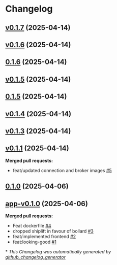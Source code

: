 # Changelog

## [v0.1.7](https://github.com/StationsStation/validation_station/tree/v0.1.7) (2025-04-14)

## [v0.1.6](https://github.com/StationsStation/validation_station/tree/v0.1.6) (2025-04-14)

## [0.1.6](https://github.com/StationsStation/validation_station/tree/0.1.6) (2025-04-14)

## [v0.1.5](https://github.com/StationsStation/validation_station/tree/v0.1.5) (2025-04-14)

## [0.1.5](https://github.com/StationsStation/validation_station/tree/0.1.5) (2025-04-14)

## [v0.1.4](https://github.com/StationsStation/validation_station/tree/v0.1.4) (2025-04-14)

## [v0.1.3](https://github.com/StationsStation/validation_station/tree/v0.1.3) (2025-04-14)

## [v0.1.1](https://github.com/StationsStation/validation_station/tree/v0.1.1) (2025-04-14)

**Merged pull requests:**

- feat/updated connection and broker images [\#5](https://github.com/StationsStation/validation_station/pull/5)

## [0.1.0](https://github.com/StationsStation/validation_station/tree/0.1.0) (2025-04-06)

## [app-v0.1.0](https://github.com/StationsStation/validation_station/tree/app-v0.1.0) (2025-04-06)

**Merged pull requests:**

- Feat dockerfile [\#4](https://github.com/StationsStation/validation_station/pull/4)
- dropped shiplift in favour of bollard [\#3](https://github.com/StationsStation/validation_station/pull/3)
- feat/implemented frontend [\#2](https://github.com/StationsStation/validation_station/pull/2)
- feat:looking-good [\#1](https://github.com/StationsStation/validation_station/pull/1)



\* *This Changelog was automatically generated by [github_changelog_generator](https://github.com/github-changelog-generator/github-changelog-generator)*
